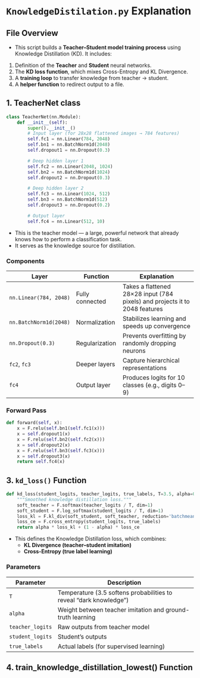 # `KnowledgeDistilation.py` Explanation
## File Overview
- This script builds a **Teacher–Student model training process** using Knowledge Distillation (KD).
It includes:
1. Definition of the **Teacher** and **Student** neural networks.
2. The **KD loss function**, which mixes Cross-Entropy and KL Divergence.
3. A **training loop** to transfer knowledge from teacher → student.
4. A **helper function** to redirect output to a file.

## 1. TeacherNet class
```python
class TeacherNet(nn.Module):
    def __init__(self):
        super().__init__()
        # Input layer (for 28x28 flattened images → 784 features)
        self.fc1 = nn.Linear(784, 2048)
        self.bn1 = nn.BatchNorm1d(2048)
        self.dropout1 = nn.Dropout(0.3)

        # Deep hidden layer 1
        self.fc2 = nn.Linear(2048, 1024)
        self.bn2 = nn.BatchNorm1d(1024)
        self.dropout2 = nn.Dropout(0.3)

        # Deep hidden layer 2
        self.fc3 = nn.Linear(1024, 512)
        self.bn3 = nn.BatchNorm1d(512)
        self.dropout3 = nn.Dropout(0.2)

        # Output layer
        self.fc4 = nn.Linear(512, 10)

```
- This is the teacher model — a large, powerful network that already knows how to perform a classification task.
- It serves as the knowledge source for distillation.
### Components

| Layer                  | Function        | Explanation                                                                 |
| ---------------------- | --------------- | --------------------------------------------------------------------------- |
| `nn.Linear(784, 2048)` | Fully connected | Takes a flattened 28×28 input (784 pixels) and projects it to 2048 features |
| `nn.BatchNorm1d(2048)` | Normalization   | Stabilizes learning and speeds up convergence                               |
| `nn.Dropout(0.3)`      | Regularization  | Prevents overfitting by randomly dropping neurons                           |
| `fc2`, `fc3`           | Deeper layers   | Capture hierarchical representations                                        |
| `fc4`                  | Output layer    | Produces logits for 10 classes (e.g., digits 0–9)                           |

### Forward Pass
```python
def forward(self, x):
    x = F.relu(self.bn1(self.fc1(x)))
    x = self.dropout1(x)
    x = F.relu(self.bn2(self.fc2(x)))
    x = self.dropout2(x)
    x = F.relu(self.bn3(self.fc3(x)))
    x = self.dropout3(x)
    return self.fc4(x)

```
## 3. `kd_loss()` Function
```python
def kd_loss(student_logits, teacher_logits, true_labels, T=3.5, alpha=0.6):
    """Smoothed knowledge distillation loss."""
    soft_teacher = F.softmax(teacher_logits / T, dim=1)
    soft_student = F.log_softmax(student_logits / T, dim=1)
    loss_kl = F.kl_div(soft_student, soft_teacher, reduction='batchmean') * (T ** 2)
    loss_ce = F.cross_entropy(student_logits, true_labels)
    return alpha * loss_kl + (1 - alpha) * loss_ce

```
- This defines the Knowledge Distillation loss, which combines:
    - **KL Divergence (teacher–student imitation)**
    - **Cross-Entropy (true label learning)**
### Parameters
| Parameter        | Description                                                        |
| ---------------- | ------------------------------------------------------------------ |
| `T`              | Temperature (3.5 softens probabilities to reveal “dark knowledge”) |
| `alpha`          | Weight between teacher imitation and ground-truth learning         |
| `teacher_logits` | Raw outputs from teacher model                                     |
| `student_logits` | Student’s outputs                                                  |
| `true_labels`    | Actual labels (for supervised learning)                            |
## 4. train_knowledge_distillation_lowest() Function
